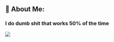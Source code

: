 ## 💫 About Me:

### I do dumb shit that works 50% of the time

[![](https://visitcount.itsvg.in/api?id=Tivo3012&label=Profile%20Views&color=11&icon=0&pretty=false)](https://visitcount.itsvg.in)


<!--
**Tivo3012/Tivo3012** is a ✨ _special_ ✨ repository because its `README.md` (this file) appears on your GitHub profile.

Here are some ideas to get you started:

- 🔭 I’m currently working on ...
- 🌱 I’m currently learning ...
- 👯 I’m looking to collaborate on ...
- 🤔 I’m looking for help with ...
- 💬 Ask me about ...
- 📫 How to reach me: ...
- 😄 Pronouns: ...
- ⚡ Fun fact: ...
-->
